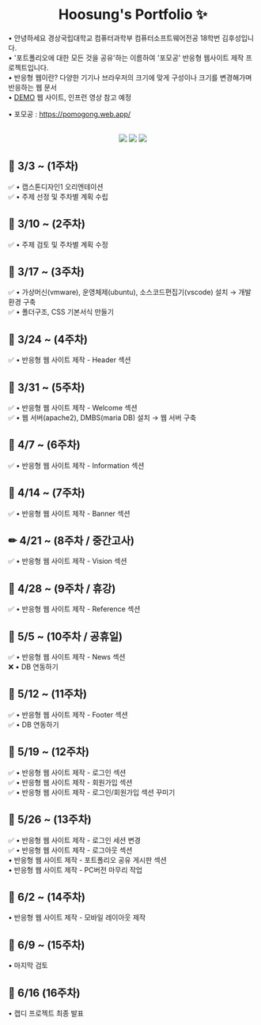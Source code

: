 <p align="center">
  <h1 align="center"> Hoosung's Portfolio ✨</h1>

  <p align="left">
  • 안녕하세요 경상국립대학교 컴퓨터과학부 컴퓨터소프트웨어전공 18학번 김후성입니다. <br/>
  • '포트폴리오에 대한 모든 것을 공유'하는 이름하여 '포모공' 반응형 웹사이트 제작 프로젝트입니다. <br/> 
  • 반응형 웹이란? 다양한 기기나 브라우저의 크기에 맞게 구성이나 크기를 변경해가며 반응하는 웹 문서 <br/>
  • <a href="https://congchu.github.io/web-porfolio/">DEMO</a> 웹 사이트, 인프런 영상 참고 예정 <br/>
  
  • 포모공 : https://pomogong.web.app/
  
  
  <p align="center">
    <br/>
    <img src="https://img.shields.io/badge/-HTML5-05122A?style=flat&logo=HTML5&logoColor=FF4040"/>
    <img src="https://img.shields.io/badge/-CSS3-05122A?style=flat&logo=CSS3&logoColor=3D567C"/>
    <img src="https://img.shields.io/badge/-JavaScript-05122A?style=flat&logo=JavaScript&logoColor=FFFF99"/>
 
  <br/>
  
<p align="center">
  <h2 align="left"> 🚩 3/3 ~ (1주차) </h2>
  <p align="left">
  ✅ • 캡스톤디자인1 오리엔테이션<br/> 
  ✅ • 주제 선정 및 주차별 계획 수립<br/> 
  
<p align="center">
  <h2 align="left"> 📢 3/10 ~ (2주차) </h2>
  <p align="left">
  ✅ • 주제 검토 및 주차별 계획 수정<br/>
  
<p align="center">
  <h2 align="left"> 🚩 3/17 ~ (3주차) </h2>
  <p align="left">
  ✅ • 가상머신(vmware), 운영체제(ubuntu), 소스코드편집기(vscode) 설치 → 개발환경 구축<br/>
  ✅ • 폴더구조, CSS 기본서식 만들기<br/>
  
<p align="center">
  <h2 align="left"> 📢 3/24 ~ (4주차) </h2>
  <p align="left">
  ✅ • 반응형 웹 사이트 제작 - Header 섹션<br/>
  
<p align="center">
  <h2 align="left"> 🚩 3/31 ~ (5주차) </h2>  
  <p align="left">
  ✅ • 반응형 웹 사이트 제작 - Welcome 섹션<br/>
  ✅ • 웹 서버(apache2), DMBS(maria DB) 설치 → 웹 서버 구축<br/>
  
<p align="center">
  <h2 align="left"> 📢 4/7 ~ (6주차) </h2>  
  <p align="left">
  ✅ • 반응형 웹 사이트 제작 - Information 섹션<br/>
  
<p align="center">
  <h2 align="left"> 🚩 4/14 ~ (7주차) </h2>  
  <p align="left">
  ✅ • 반응형 웹 사이트 제작 - Banner 섹션<br/>
  
<p align="center">
  <h2 align="left"> ✏ 4/21 ~ (8주차 / 중간고사) </h2>  
  <p align="left">
  ✅ • 반응형 웹 사이트 제작 - Vision 섹션<br/>
  
<p align="center">
  <h2 align="left"> 📌 4/28 ~ (9주차 / 휴강) </h2>  
  <p align="left">
  ✅ • 반응형 웹 사이트 제작 - Reference 섹션<br/>
  
<p align="center">
  <h2 align="left"> 📌 5/5 ~ (10주차 / 공휴일) </h2>  
  <p align="left">
  ✅ • 반응형 웹 사이트 제작 - News 섹션<br/>
  ❌ • DB 연동하기<br/>
  
<p align="center">
  <h2 align="left"> 📢 5/12 ~ (11주차) </h2>  
  <p align="left">
  ✅ • 반응형 웹 사이트 제작 - Footer 섹션<br/>
  ✅ • DB 연동하기<br/>
  
<p align="center">
  <h2 align="left"> 🚩 5/19 ~ (12주차) </h2>  
  <p align="left">
  ✅ • 반응형 웹 사이트 제작 - 로그인 섹션<br/>
  ✅ • 반응형 웹 사이트 제작 - 회원가입 섹션<br/>
  ✅ • 반응형 웹 사이트 제작 - 로그인/회원가입 섹션 꾸미기 <br/>
  
<p align="center">
  <h2 align="left"> 📢 5/26 ~ (13주차) </h2>  
  <p align="left">
  ✅ • 반응형 웹 사이트 제작 - 로그인 세션 변경<br/>
  ✅ • 반응형 웹 사이트 제작 - 로그아웃 섹션<br/>
  • 반응형 웹 사이트 제작 - 포트폴리오 공유 게시판 섹션<br/>
  • 반응형 웹 사이트 제작 - PC버전 마무리 작업<br/>
  
<p align="center">
  <h2 align="left"> 🚩 6/2 ~ (14주차) </h2>  
  <p align="left">
  • 반응형 웹 사이트 제작 - 모바일 레이아웃 제작<br/>
  
<p align="center">
  <h2 align="left"> 🚩 6/9 ~ (15주차) </h2>  
  <p align="left">
  • 마지막 검토<br/>
  
 <p align="center">
  <h2 align="left"> 📢 6/16 (16주차) </h2>  
  <p align="left">
  • 캡디 프로젝트 최종 발표<br/> 
